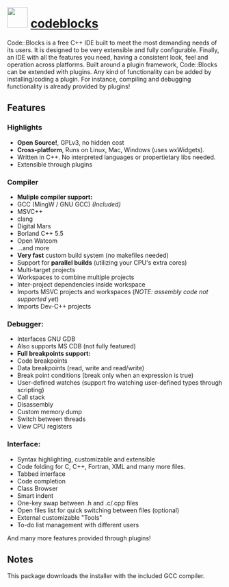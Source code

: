 # <img src="https://cdn.jsdelivr.net/gh/chocolatey-community/chocolatey-packages@edba4a5849ff756e767cba86641bea97ff5721fe/icons/codeblocks.png" width="48" height="48"/> [codeblocks](https://chocolatey.org/packages/codeblocks)


Code::Blocks is a free C++ IDE built to meet the most demanding needs of its users. It is designed to be very extensible and fully configurable.
Finally, an IDE with all the features you need, having a consistent look, feel and operation across platforms.
Built around a plugin framework, Code::Blocks can be extended with plugins. Any kind of functionality can be added by installing/coding a plugin.
For instance, compiling and debugging functionality is already provided by plugins!

## Features

### Highlights
* **Open Source!**, GPLv3, no hidden cost
* **Cross-platform**, Runs on Linux, Mac, Windows (uses wxWidgets).
* Written in C++. No interpreted languages or propertietary libs needed.
* Extensible through plugins

### Compiler
* **Muliple compiler support:**
* GCC (MingW / GNU GCC) *(Included)*
* MSVC++
* clang
* Digital Mars
* Borland C++ 5.5
* Open Watcom
* ...and more
* **Very fast** custom build system (no makefiles needed)
* Support for **parallel builds** (utilizing your CPU's extra cores)
* Multi-target projects
* Workspaces to combine multiple projects
* Inter-project dependencies inside workspace
* Imports MSVC projects and workspaces (*NOTE: assembly code not supported yet*)
* Imports Dev-C++ projects

### Debugger:
* Interfaces GNU GDB
* Also supports MS CDB (not fully featured)
* **Full breakpoints support:**
* Code breakpoints
* Data breakpoints (read, write and read/write)
* Break point conditions (break only when an expression is true)
* User-defined watches (support fro watching user-defined types through scripting)
* Call stack
* Disassembly
* Custom memory dump
* Switch between threads
* View CPU registers

### Interface:
* Syntax highlighting, customizable and extensible
* Code folding for C, C++, Fortran, XML and many more files.
* Tabbed interface
* Code completion
* Class Browser
* Smart indent
* One-key swap between .h and .c/.cpp files
* Open files list for quick switching between files (optional)
* External customizable "Tools"
* To-do list management with different users

And many more features provided through plugins!

## Notes

This package downloads the installer with the included GCC compiler.

